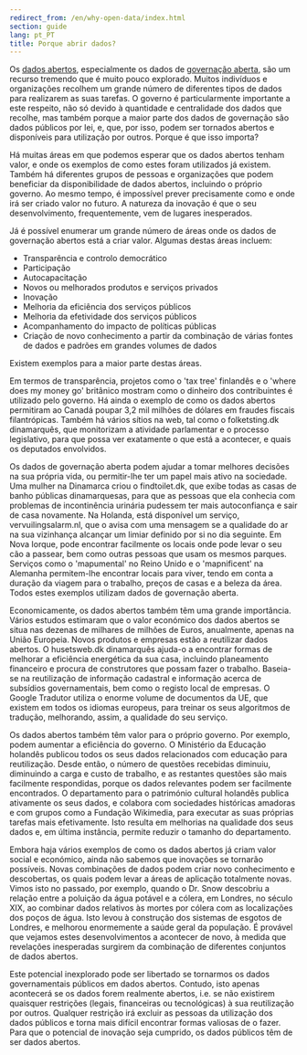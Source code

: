 ```yaml
---
redirect_from: /en/why-open-data/index.html
section: guide
lang: pt_PT
title: Porque abrir dados?
---
```


Os [dados abertos](/glossary/en/terms/open-data/), especialmente os dados de [governação aberta](/glossary/en/terms/open-government/), são um recurso tremendo que é muito pouco explorado. Muitos indivíduos e organizações recolhem um grande número de diferentes tipos de dados para realizarem as suas tarefas. O governo é particularmente importante a este respeito, não só devido à quantidade e centralidade dos dados que recolhe, mas também porque a maior parte dos dados de governação são dados públicos por lei, e, que, por isso, podem ser tornados abertos e disponíveis para utilização por outros. Porque é que isso importa?

Há muitas áreas em que podemos esperar que os dados abertos tenham valor, e onde os exemplos de como estes foram utilizados já existem. Também há diferentes grupos de pessoas e organizações que podem beneficiar da disponibilidade de dados abertos, incluindo o próprio governo. Ao mesmo tempo, é impossível prever precisamente como e onde irá ser criado valor no futuro. A natureza da inovação é que o seu desenvolvimento, frequentemente, vem de lugares inesperados.

Já é possível enumerar um grande número de áreas onde os dados de governação abertos está a criar valor. Algumas destas áreas incluem:

-   Transparência e controlo democrático
-   Participação
-   Autocapacitação
-   Novos ou melhorados produtos e serviços privados
-   Inovação
-   Melhoria da eficiência dos serviços públicos
-   Melhoria da efetividade dos serviços públicos
-   Acompanhamento do impacto de políticas públicas
-   Criação de novo conhecimento a partir da combinação de várias fontes de dados e padrões em grandes volumes de dados

Existem exemplos para a maior parte destas áreas.

Em termos de transparência, projetos como o 'tax tree' finlandês e o 'where does my money go' britânico mostram como o dinheiro dos contribuintes é utilizado pelo governo. Há ainda o exemplo de como os dados abertos permitiram ao Canadá poupar 3,2 mil milhões de dólares em fraudes fiscais filantrópicas. Também há vários sítios na web, tal como o folketsting.dk dinamarquês, que monitorizam a atividade parlamentar e o processo legislativo, para que possa ver exatamente o que está a acontecer, e quais os deputados envolvidos.

Os dados de governação aberta podem ajudar a tomar melhores decisões na sua própria vida, ou permitir-lhe ter um papel mais ativo na sociedade. Uma mulher na Dinamarca criou o findtoilet.dk, que exibe todas as casas de banho públicas dinamarquesas, para que as pessoas que ela conhecia com problemas de incontinência urinária pudessem ter mais autoconfiança e sair de casa novamente. Na Holanda, está disponível um serviço, vervuilingsalarm.nl, que o avisa com uma mensagem se a qualidade do ar na sua vizinhança alcançar um limiar definido por si no dia seguinte. Em Nova Iorque, pode encontrar facilmente os locais onde pode levar o seu cão a passear, bem como outras pessoas que usam os mesmos parques. Serviços como o 'mapumental' no Reino Unido e o 'mapnificent' na Alemanha permitem-lhe encontrar locais para viver, tendo em conta a duração da viagem para o trabalho, preços de casas e a beleza da área. Todos estes exemplos utilizam dados de governação aberta.

Economicamente, os dados abertos também têm uma grande importância. Vários estudos estimaram que o valor económico dos dados abertos se situa nas dezenas de milhares de milhões de Euros, anualmente, apenas na União Europeia. Novos produtos e empresas estão a reutilizar dados abertos. O husetsweb.dk dinamarquês ajuda-o a encontrar formas de melhorar a eficiência energética da sua casa, incluindo planeamento financeiro e procura de construtores que possam fazer o trabalho. Baseia-se na reutilização de informação cadastral e informação acerca de subsídios governamentais, bem como o registo local de empresas. O Google Tradutor utiliza o enorme volume de documentos da UE, que existem em todos os idiomas europeus, para treinar os seus algoritmos de tradução, melhorando, assim, a qualidade do seu serviço.

Os dados abertos também têm valor para o próprio governo. Por exemplo, podem aumentar a eficiência do governo. O Ministério da Educação holandês publicou todos os seus dados relacionados com educação para reutilização. Desde então, o número de questões recebidas diminuiu, diminuindo a carga e custo de trabalho, e as restantes questões são mais facilmente respondidas, porque os dados relevantes podem ser facilmente encontrados. O departamento para o património cultural holandês publica ativamente os seus dados, e colabora com sociedades históricas amadoras e com grupos como a Fundação Wikimedia, para executar as suas próprias tarefas mais efetivamente. Isto resulta em melhorias na qualidade dos seus dados e, em última instância, permite reduzir o tamanho do departamento.

Embora haja vários exemplos de como os dados abertos já criam valor social e económico, ainda não sabemos que inovações se tornarão possíveis. Novas combinações de dados podem criar novo conhecimento e descobertas, os quais podem levar a áreas de aplicação totalmente novas. Vimos isto no passado, por exemplo, quando o Dr. Snow descobriu a relação entre a poluição da água potável e a cólera, em Londres, no século XIX, ao combinar dados relativos às mortes por cólera com as localizações dos poços de água. Isto levou à construção dos sistemas de esgotos de Londres, e melhorou enormemente a saúde geral da população. É provável que vejamos estes desenvolvimentos a acontecer de novo, à medida que revelações inesperadas surgirem da combinação de diferentes conjuntos de dados abertos.

Este potencial inexplorado pode ser libertado se tornarmos os dados governamentais públicos em dados abertos. Contudo, isto apenas acontecerá se os dados forem realmente abertos, i.e. se não existirem quaisquer restrições (legais, financeiras ou tecnológicas) à sua reutilização por outros. Qualquer restrição irá excluir as pessoas da utilização dos dados públicos e torna mais difícil encontrar formas valiosas de o fazer. Para que o potencial de inovação seja cumprido, os dados públicos têm de ser dados abertos.
